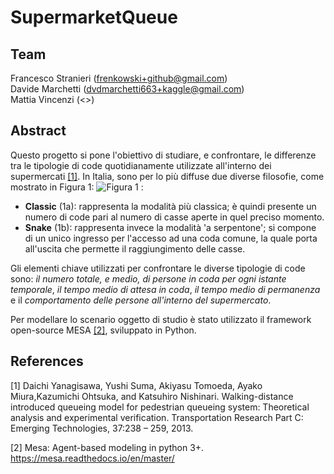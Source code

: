 # SupermarketQueue

## Team
Francesco Stranieri (<frenkowski+github@gmail.com>)  
Davide Marchetti (<dvdmarchetti663+kaggle@gmail.com>)  
Mattia Vincenzi (<>)  

## Abstract
Questo progetto si pone l'obiettivo di studiare, e confrontare, le differenze tra le tipologie di code quotidianamente utilizzate all'interno dei supermercati [[1]](#1).
In Italia, sono per lo più diffuse due diverse filosofie, come mostrato in Figura 1: ![Figura 1](https://www.frenkowski.it/wp-content/uploads/2020/08/mesa.png)
:
- **Classic** (1a): rappresenta la modalità più classica; è quindi presente un numero di code pari al numero di casse aperte in quel preciso momento. 
- **Snake** (1b): rappresenta invece la modalità 'a serpentone'; si compone di un unico ingresso per l'accesso ad una coda comune, la quale porta all'uscita che permette il raggiungimento delle casse. 

Gli elementi chiave utilizzati per confrontare le diverse tipologie di code sono: *il numero totale, e medio, di persone in coda per ogni istante temporale*, *il tempo medio di attesa in coda*, *il tempo medio di permanenza* e il *comportamento delle persone all'interno del supermercato*. 

Per modellare lo scenario oggetto di studio è stato utilizzato il framework open-source MESA [[2]](#2), sviluppato in Python.

## References
<a id="1">[1]</a> 
Daichi Yanagisawa, Yushi Suma, Akiyasu Tomoeda, Ayako Miura,Kazumichi Ohtsuka, and Katsuhiro Nishinari. 
Walking-distance introduced queueing model for pedestrian queueing system: Theoretical analysis and experimental verification. 
Transportation Research Part C: Emerging Technologies, 37:238 – 259, 2013.

<a id="2">[2]</a> 
Mesa: Agent-based modeling in python 3+.
https://mesa.readthedocs.io/en/master/
